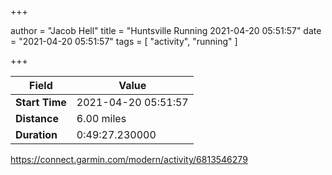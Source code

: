 +++

author = "Jacob Hell"
title = "Huntsville Running 2021-04-20 05:51:57"
date = "2021-04-20 05:51:57"
tags = [
    "activity", "running"
]

+++

<!--more-->

|Field  |Value  |
|--- | --- |
|**Start Time**|2021-04-20 05:51:57|
|**Distance**|6.00 miles|
|**Duration**|0:49:27.230000|

https://connect.garmin.com/modern/activity/6813546279